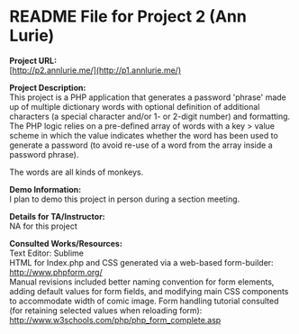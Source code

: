 # README File for Project 2 (Ann Lurie)

**Project URL:**  
[http://p2.annlurie.me/](http://p1.annlurie.me/)

**Project Description:**  
This project is a PHP application that generates a password 'phrase' made up of multiple dictionary words with optional definition of additional characters (a special character and/or 1- or 2-digit number) and formatting. The PHP logic relies on a pre-defined array of words with a key > value scheme in which the value indicates whether the word has been used to generate a password (to avoid re-use of a word from the array inside a password phrase).

The words are all kinds of monkeys.

**Demo Information:**  
I plan to demo this project in person during a section meeting. 

**Details for TA/Instructor:**  
NA for this project

**Consulted Works/Resources:**  
Text Editor: Sublime  
HTML for Index.php and CSS generated via a web-based form-builder:
http://www.phpform.org/  
Manual revisions included better naming convention for form elements, adding default values for form fields, and modifying main CSS components to accommodate width of comic image.
Form handling tutorial consulted (for retaining selected values when reloading form):
http://www.w3schools.com/php/php_form_complete.asp 